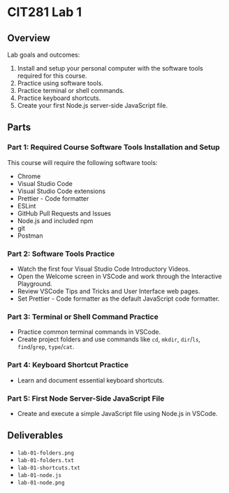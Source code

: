 # CIT281 Lab 1

## Overview

Lab goals and outcomes:

1. Install and setup your personal computer with the software tools required for this course.
2. Practice using software tools.
3. Practice terminal or shell commands.
4. Practice keyboard shortcuts.
5. Create your first Node.js server-side JavaScript file.

## Parts

### Part 1: Required Course Software Tools Installation and Setup

This course will require the following software tools:

- Chrome
- Visual Studio Code
- Visual Studio Code extensions
- Prettier - Code formatter
- ESLint
- GitHub Pull Requests and Issues
- Node.js and included npm
- git
- Postman

### Part 2: Software Tools Practice

- Watch the first four Visual Studio Code Introductory Videos.
- Open the Welcome screen in VSCode and work through the Interactive Playground.
- Review VSCode Tips and Tricks and User Interface web pages.
- Set Prettier - Code formatter as the default JavaScript code formatter.

### Part 3: Terminal or Shell Command Practice

- Practice common terminal commands in VSCode.
- Create project folders and use commands like `cd`, `mkdir`, `dir`/`ls`, `find`/`grep`, `type`/`cat`.

### Part 4: Keyboard Shortcut Practice

- Learn and document essential keyboard shortcuts.

### Part 5: First Node Server-Side JavaScript File

- Create and execute a simple JavaScript file using Node.js in VSCode.

## Deliverables

- `lab-01-folders.png`
- `lab-01-folders.txt`
- `lab-01-shortcuts.txt`
- `lab-01-node.js`
- `lab-01-node.png`
